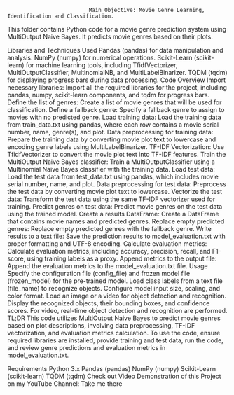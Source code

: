                               Main Objective: Movie Genre Learning, Identification and Classification.
This folder contains Python code for a movie genre prediction system using MultiOutput Naive Bayes. It predicts movie genres based on their plots.

Libraries and Techniques Used
Pandas (pandas) for data manipulation and analysis.
NumPy (numpy) for numerical operations.
Scikit-Learn (scikit-learn) for machine learning tools, including TfidfVectorizer, MultiOutputClassifier, MultinomialNB, and MultiLabelBinarizer.
TQDM (tqdm) for displaying progress bars during data processing.
Code Overview
Import necessary libraries: Import all the required libraries for the project, including pandas, numpy, scikit-learn components, and tqdm for progress bars.
Define the list of genres: Create a list of movie genres that will be used for classification.
Define a fallback genre: Specify a fallback genre to assign to movies with no predicted genre.
Load training data: Load the training data from train_data.txt using pandas, where each row contains a movie serial number, name, genre(s), and plot.
Data preprocessing for training data: Prepare the training data by converting movie plot text to lowercase and encoding genre labels using MultiLabelBinarizer.
TF-IDF Vectorization: Use TfidfVectorizer to convert the movie plot text into TF-IDF features.
Train the MultiOutput Naive Bayes classifier: Train a MultiOutputClassifier using a Multinomial Naive Bayes classifier with the training data.
Load test data: Load the test data from test_data.txt using pandas, which includes movie serial number, name, and plot.
Data preprocessing for test data: Preprocess the test data by converting movie plot text to lowercase.
Vectorize the test data: Transform the test data using the same TF-IDF vectorizer used for training.
Predict genres on test data: Predict movie genres on the test data using the trained model.
Create a results DataFrame: Create a DataFrame that contains movie names and predicted genres.
Replace empty predicted genres: Replace empty predicted genres with the fallback genre.
Write results to a text file: Save the prediction results to model_evaluation.txt with proper formatting and UTF-8 encoding.
Calculate evaluation metrics: Calculate evaluation metrics, including accuracy, precision, recall, and F1-score, using training labels as a proxy.
Append metrics to the output file: Append the evaluation metrics to the model_evaluation.txt file.
Usage
Specify the configuration file (config_file) and frozen model file (frozen_model) for the pre-trained model.
Load class labels from a text file (file_name) to recognize objects.
Configure model input size, scaling, and color format.
Load an image or a video for object detection and recognition.
Display the recognized objects, their bounding boxes, and confidence scores.
For video, real-time object detection and recognition are performed.
TL;DR
This code utilizes MultiOutput Naive Bayes to predict movie genres based on plot descriptions, involving data preprocessing, TF-IDF vectorization, and evaluation metrics calculation. To use the code, ensure required libraries are installed, provide training and test data, run the code, and review genre predictions and evaluation metrics in model_evaluation.txt.

Requirements
Python 3.x
Pandas (pandas)
NumPy (numpy)
Scikit-Learn (scikit-learn)
TQDM (tqdm)
Check out Video Demonstration of this Project on my YouTube Channel:
Take me there




